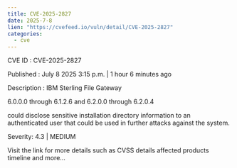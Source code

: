 ```yaml
--- 
title: CVE-2025-2827
date: 2025-7-8
lien: "https://cvefeed.io/vuln/detail/CVE-2025-2827"
categories:
  - cve
---
```


CVE ID : CVE-2025-2827

Published :  July 8
2025
3:15 p.m. | 1 hour
6 minutes ago

Description : IBM Sterling File Gateway 

6.0.0.0 through 6.1.2.6
and 6.2.0.0 through 6.2.0.4





could disclose sensitive installation directory information to an authenticated user that could be used in further attacks against the system.

Severity: 4.3 | MEDIUM

Visit the link for more details
such as CVSS details
affected products
timeline
and more...
